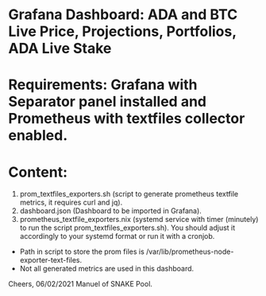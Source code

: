 # Grafana Dashboard: ADA and BTC Live Price, Projections, Portfolios, ADA Live Stake
# Requirements: Grafana with Separator panel installed and Prometheus with textfiles collector enabled.
# Content: 
1. prom_textfiles_exporters.sh (script to generate prometheus textfile metrics, it requires curl and jq).
2. dashboard.json (Dashboard to be imported in Grafana).
3. prometheus_textfile_exporters.nix (systemd service with timer (minutely) to run the script prom_textfiles_exporters.sh).
   You should adjust it accordingly to your systemd format or run it with a cronjob.

- Path in script to store the prom files is /var/lib/prometheus-node-exporter-text-files.
- Not all generated metrics are used in this dashboard.

Cheers,
06/02/2021
Manuel of SNAKE Pool.

